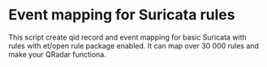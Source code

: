 # Event mapping for Suricata rules

This script create qid record and event mapping for basic Suricata with rules with et/open rule package enabled. It can map over 30 000 rules and make your QRadar functiona.
